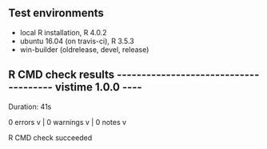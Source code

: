 ## Test environments
* local R installation, R 4.0.2
* ubuntu 16.04 (on travis-ci), R 3.5.3
* win-builder (oldrelease, devel, release)

  
## R CMD check results -------------------------------------- vistime 1.0.0 ----
Duration: 41s

0 errors v | 0 warnings v | 0 notes v

R CMD check succeeded
